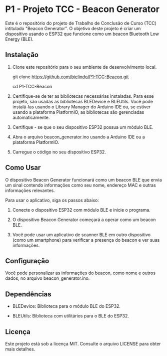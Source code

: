 # P1 - Projeto TCC - Beacon Generator

Este é o repositório do projeto de Trabalho de Conclusão de Curso (TCC) intitulado "Beacon Generator". O objetivo deste projeto é criar um dispositivo usando o ESP32 que funcione como um beacon Bluetooth Low Energy (BLE).

## Instalação

1. Clone este repositório para o seu ambiente de desenvolvimento local.

    git clone https://github.com/bielindo/P1-TCC-Beacon.git
   
    cd P1-TCC-Beacon

3. Certifique-se de ter as bibliotecas necessárias instaladas. Para esse projeto, são usadas as bibliotecas BLEDevice e BLEUtils. Você pode instalá-las usando o Library Manager do Arduino IDE ou, se estiver usando a plataforma PlatformIO, as bibliotecas são gerenciadas automaticamente.

4. Certifique - se que o seu dispositivo ESP32 possua um módulo BLE.
   
5. Abra o arquivo beacon_generator.ino usando a Arduino IDE ou a plataforma PlatformIO.

6. Carregue o código no seu dispositivo ESP32.

## Como Usar

O dispositivo Beacon Generator funcionará como um beacon BLE que envia um sinal contendo informações como seu nome, endereço MAC e outras informações relevantes.

Para usar o aplicativo, siga os passos abaixo:

1. Conecte o dispositivo ESP32 com módulo BLE e inicie o programa.

2. O dispositivo Beacon Generator começará a operar como um beacon BLE.

3. Você pode usar um aplicativo de scanner BLE em outro dispositivo (como um smartphone) para verificar a presença do beacon e ver suas informações.

## Configuração

Você pode personalizar as informações do beacon, como nome e outros dados, no arquivo beacon_generator.ino.

## Dependências
  - BLEDevice: Biblioteca para o módulo BLE do ESP32.

  - BLEUtils: Biblioteca com utilitários para o BLE do ESP32.

## Licença
Este projeto está sob a licença MIT. Consulte o arquivo LICENSE para obter mais detalhes.
